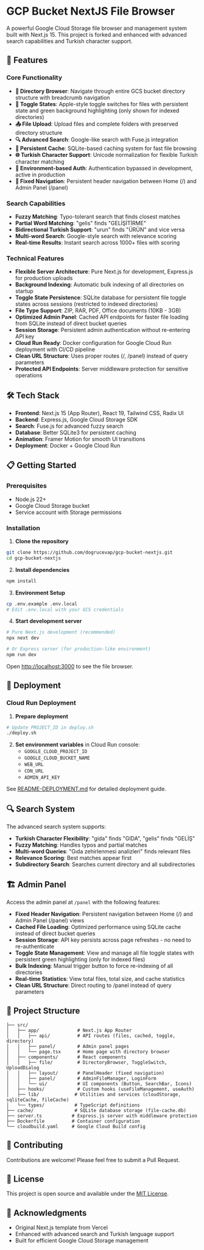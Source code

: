 # GCP Bucket NextJS File Browser

A powerful Google Cloud Storage file browser and management system built with Next.js 15. This project is forked and enhanced with advanced search capabilities and Turkish character support.

## 🚀 Features

### Core Functionality
- **📁 Directory Browser**: Navigate through entire GCS bucket directory structure with breadcrumb navigation
- **🔘 Toggle States**: Apple-style toggle switches for files with persistent state and green background highlighting (only shown for indexed directories)
- **📤 File Upload**: Upload files and complete folders with preserved directory structure
- **🔍 Advanced Search**: Google-like search with Fuse.js integration
- **💾 Persistent Cache**: SQLite-based caching system for fast file browsing
- **🌐 Turkish Character Support**: Unicode normalization for flexible Turkish character matching
- **🔐 Environment-based Auth**: Authentication bypassed in development, active in production
- **🧭 Fixed Navigation**: Persistent header navigation between Home (/) and Admin Panel (/panel)

### Search Capabilities
- **Fuzzy Matching**: Typo-tolerant search that finds closest matches
- **Partial Word Matching**: "gelis" finds "GELİŞİTİRME"
- **Bidirectional Turkish Support**: "urun" finds "ÜRÜN" and vice versa  
- **Multi-word Search**: Google-style search with relevance scoring
- **Real-time Results**: Instant search across 1000+ files with scoring

### Technical Features
- **Flexible Server Architecture**: Pure Next.js for development, Express.js for production uploads
- **Background Indexing**: Automatic bulk indexing of all directories on startup
- **Toggle State Persistence**: SQLite database for persistent file toggle states across sessions (restricted to indexed directories)
- **File Type Support**: ZIP, RAR, PDF, Office documents (10KB - 3GB)
- **Optimized Admin Panel**: Cached API endpoints for faster file loading from SQLite instead of direct bucket queries
- **Session Storage**: Persistent admin authentication without re-entering API key
- **Cloud Run Ready**: Docker configuration for Google Cloud Run deployment with CI/CD pipeline
- **Clean URL Structure**: Uses proper routes (/, /panel) instead of query parameters
- **Protected API Endpoints**: Server middleware protection for sensitive operations

## 🛠️ Tech Stack

- **Frontend**: Next.js 15 (App Router), React 19, Tailwind CSS, Radix UI
- **Backend**: Express.js, Google Cloud Storage SDK
- **Search**: Fuse.js for advanced fuzzy search
- **Database**: Better SQLite3 for persistent caching
- **Animation**: Framer Motion for smooth UI transitions
- **Deployment**: Docker + Google Cloud Run

## 📋 Getting Started

### Prerequisites
- Node.js 22+
- Google Cloud Storage bucket
- Service account with Storage permissions

### Installation

1. **Clone the repository**
```bash
git clone https://github.com/dogrucevap/gcp-bucket-nextjs.git
cd gcp-bucket-nextjs
```

2. **Install dependencies**
```bash
npm install
```

3. **Environment Setup**
```bash
cp .env.example .env.local
# Edit .env.local with your GCS credentials
```

4. **Start development server**
```bash
# Pure Next.js development (recommended)
npx next dev

# Or Express server (for production-like environment)
npm run dev
```

Open [http://localhost:3000](http://localhost:3000) to see the file browser.

## 🚀 Deployment

### Cloud Run Deployment

1. **Prepare deployment**
```bash
# Update PROJECT_ID in deploy.sh
./deploy.sh
```

2. **Set environment variables** in Cloud Run console:
   - `GOOGLE_CLOUD_PROJECT_ID`
   - `GOOGLE_CLOUD_BUCKET_NAME`
   - `WEB_URL`
   - `CDN_URL`
   - `ADMIN_API_KEY`

See [README-DEPLOYMENT.md](./README-DEPLOYMENT.md) for detailed deployment guide.

## 🔍 Search System

The advanced search system supports:

- **Turkish Character Flexibility**: "gida" finds "GIDA", "gelis" finds "GELİŞ"
- **Fuzzy Matching**: Handles typos and partial matches
- **Multi-word Queries**: "Gıda zehirlenmesi analizleri" finds relevant files
- **Relevance Scoring**: Best matches appear first
- **Subdirectory Search**: Searches current directory and all subdirectories

## 🏗️ Admin Panel

Access the admin panel at `/panel` with the following features:

- **Fixed Header Navigation**: Persistent navigation between Home (/) and Admin Panel (/panel) views
- **Cached File Loading**: Optimized performance using SQLite cache instead of direct bucket queries
- **Session Storage**: API key persists across page refreshes - no need to re-authenticate
- **Toggle State Management**: View and manage all file toggle states with persistent green highlighting (only for indexed files)
- **Bulk Indexing**: Manual trigger button to force re-indexing of all directories
- **Real-time Statistics**: View total files, total size, and cache statistics
- **Clean URL Structure**: Direct routing to /panel instead of query parameters

## 📁 Project Structure

```
├── src/
│   ├── app/              # Next.js App Router
│   │   ├── api/          # API routes (files, cached, toggle, directory)
│   │   ├── panel/        # Admin panel pages
│   │   └── page.tsx      # Home page with directory browser
│   ├── components/       # React components
│   │   ├── file/         # DirectoryBrowser, ToggleSwitch, UploadDialog
│   │   ├── layout/       # PanelHeader (fixed navigation)
│   │   ├── panel/        # AdminFileManager, LoginForm
│   │   └── ui/           # UI components (Button, SearchBar, Icons)
│   ├── hooks/            # Custom hooks (useFileManagement, useAuth)
│   ├── lib/             # Utilities and services (cloudStorage, sqliteCache, fileCache)
│   └── types/           # TypeScript definitions
├── cache/               # SQLite database storage (file-cache.db)
├── server.ts           # Express.js server with middleware protection
├── Dockerfile          # Container configuration
└── cloudbuild.yaml     # Google Cloud Build config
```

## 🤝 Contributing

Contributions are welcome! Please feel free to submit a Pull Request.

## 📄 License

This project is open source and available under the [MIT License](LICENSE).

## 🙏 Acknowledgments

- Original Next.js template from Vercel
- Enhanced with advanced search and Turkish language support
- Built for efficient Google Cloud Storage management
